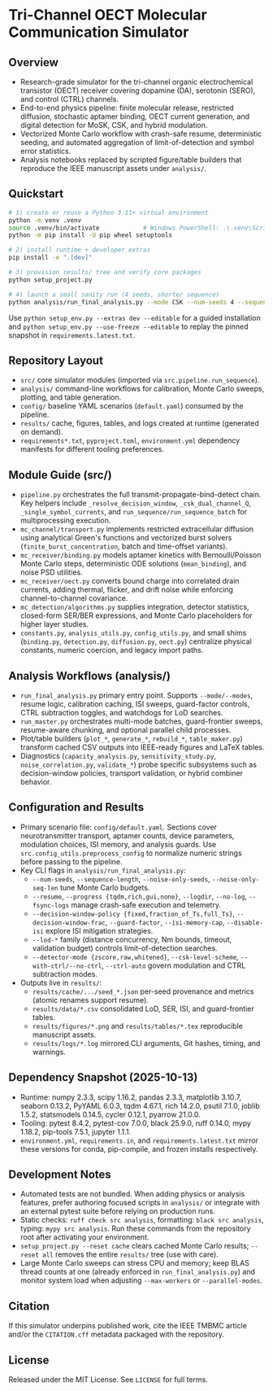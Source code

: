 # Tri-Channel OECT Molecular Communication Simulator

## Overview
- Research-grade simulator for the tri-channel organic electrochemical transistor (OECT) receiver covering dopamine (DA), serotonin (SERO), and control (CTRL) channels.
- End-to-end physics pipeline: finite molecular release, restricted diffusion, stochastic aptamer binding, OECT current generation, and digital detection for MoSK, CSK, and hybrid modulation.
- Vectorized Monte Carlo workflow with crash-safe resume, deterministic seeding, and automated aggregation of limit-of-detection and symbol error statistics.
- Analysis notebooks replaced by scripted figure/table builders that reproduce the IEEE manuscript assets under `analysis/`.

## Quickstart
```bash
# 1) create or reuse a Python 3.11+ virtual environment
python -m venv .venv
source .venv/bin/activate            # Windows PowerShell: .\.venv\Scripts\Activate.ps1
python -m pip install -U pip wheel setuptools

# 2) install runtime + developer extras
pip install -e ".[dev]"

# 3) provision results/ tree and verify core packages
python setup_project.py

# 4) launch a small sanity run (4 seeds, shorter sequence)
python analysis/run_final_analysis.py --mode CSK --num-seeds 4 --sequence-length 200 --recalibrate --resume --progress tqdm
```
Use `python setup_env.py --extras dev --editable` for a guided installation and `python setup_env.py --use-freeze --editable` to replay the pinned snapshot in `requirements.latest.txt`.

## Repository Layout
- `src/` core simulator modules (imported via `src.pipeline.run_sequence`).
- `analysis/` command-line workflows for calibration, Monte Carlo sweeps, plotting, and table generation.
- `config/` baseline YAML scenarios (`default.yaml`) consumed by the pipeline.
- `results/` cache, figures, tables, and logs created at runtime (generated on demand).
- `requirements*.txt`, `pyproject.toml`, `environment.yml` dependency manifests for different tooling preferences.

## Module Guide (src/)
- `pipeline.py` orchestrates the full transmit-propagate-bind-detect chain. Key helpers include `_resolve_decision_window`, `_csk_dual_channel_Q`, `_single_symbol_currents`, and `run_sequence/run_sequence_batch` for multiprocessing execution.
- `mc_channel/transport.py` implements restricted extracellular diffusion using analytical Green's functions and vectorized burst solvers (`finite_burst_concentration`, batch and time-offset variants).
- `mc_receiver/binding.py` models aptamer kinetics with Bernoulli/Poisson Monte Carlo steps, deterministic ODE solutions (`mean_binding`), and noise PSD utilities.
- `mc_receiver/oect.py` converts bound charge into correlated drain currents, adding thermal, flicker, and drift noise while enforcing channel-to-channel covariance.
- `mc_detection/algorithms.py` supplies integration, detector statistics, closed-form SER/BER expressions, and Monte Carlo placeholders for higher layer studies.
- `constants.py`, `analysis_utils.py`, `config_utils.py`, and small shims (`binding.py`, `detection.py`, `diffusion.py`, `oect.py`) centralize physical constants, numeric coercion, and legacy import paths.

## Analysis Workflows (analysis/)
- `run_final_analysis.py` primary entry point. Supports `--mode/--modes`, resume logic, calibration caching, ISI sweeps, guard-factor controls, CTRL subtraction toggles, and watchdogs for LoD searches.
- `run_master.py` orchestrates multi-mode batches, guard-frontier sweeps, resume-aware chunking, and optional parallel child processes.
- Plot/table builders (`plot_*`, `generate_*`, `rebuild_*`, `table_maker.py`) transform cached CSV outputs into IEEE-ready figures and LaTeX tables.
- Diagnostics (`capacity_analysis.py`, `sensitivity_study.py`, `noise_correlation.py`, `validate_*`) probe specific subsystems such as decision-window policies, transport validation, or hybrid combiner behavior.

## Configuration and Results
- Primary scenario file: `config/default.yaml`. Sections cover neurotransmitter transport, aptamer counts, device parameters, modulation choices, ISI memory, and analysis guards. Use `src.config_utils.preprocess_config` to normalize numeric strings before passing to the pipeline.
- Key CLI flags in `analysis/run_final_analysis.py`:
  - `--num-seeds`, `--sequence-length`, `--noise-only-seeds`, `--noise-only-seq-len` tune Monte Carlo budgets.
  - `--resume`, `--progress {tqdm,rich,gui,none}`, `--logdir`, `--no-log`, `--fsync-logs` manage crash-safe execution and telemetry.
  - `--decision-window-policy {fixed,fraction_of_Ts,full_Ts}`, `--decision-window-frac`, `--guard-factor`, `--isi-memory-cap`, `--disable-isi` explore ISI mitigation strategies.
  - `--lod-*` family (distance concurrency, Nm bounds, timeout, validation budget) controls limit-of-detection searches.
  - `--detector-mode {zscore,raw,whitened}`, `--csk-level-scheme`, `--with-ctrl/--no-ctrl`, `--ctrl-auto` govern modulation and CTRL subtraction modes.
- Outputs live in `results/`:
  - `results/cache/.../seed_*.json` per-seed provenance and metrics (atomic renames support resume).
  - `results/data/*.csv` consolidated LoD, SER, ISI, and guard-frontier tables.
  - `results/figures/*.png` and `results/tables/*.tex` reproducible manuscript assets.
  - `results/logs/*.log` mirrored CLI arguments, Git hashes, timing, and warnings.

## Dependency Snapshot (2025-10-13)
- Runtime: numpy 2.3.3, scipy 1.16.2, pandas 2.3.3, matplotlib 3.10.7, seaborn 0.13.2, PyYAML 6.0.3, tqdm 4.67.1, rich 14.2.0, psutil 7.1.0, joblib 1.5.2, statsmodels 0.14.5, cycler 0.12.1, pyarrow 21.0.0.
- Tooling: pytest 8.4.2, pytest-cov 7.0.0, black 25.9.0, ruff 0.14.0, mypy 1.18.2, pip-tools 7.5.1, jupyter 1.1.1.
- `environment.yml`, `requirements.in`, and `requirements.latest.txt` mirror these versions for conda, pip-compile, and frozen installs respectively.

## Development Notes
- Automated tests are not bundled. When adding physics or analysis features, prefer authoring focused scripts in `analysis/` or integrate with an external pytest suite before relying on production runs.
- Static checks: `ruff check src analysis`, formatting: `black src analysis`, typing: `mypy src analysis`. Run these commands from the repository root after activating your environment.
- `setup_project.py --reset cache` clears cached Monte Carlo results; `--reset all` removes the entire `results/` tree (use with care).
- Large Monte Carlo sweeps can stress CPU and memory; keep BLAS thread counts at one (already enforced in `run_final_analysis.py`) and monitor system load when adjusting `--max-workers` or `--parallel-modes`.

## Citation
If this simulator underpins published work, cite the IEEE TMBMC article and/or the `CITATION.cff` metadata packaged with the repository.

## License
Released under the MIT License. See `LICENSE` for full terms.
